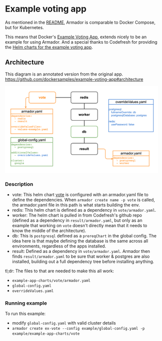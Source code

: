 # Example voting app

As mentioned in the [README](../README.md), Armador is comparable to Docker Compose, but for Kubernetes.

This means that Docker's [Example Voting App](https://github.com/dockersamples/example-voting-app), extends nicely to be an example for using Armador. And a special thanks to Codefresh for providing the [Helm charts for the example voting app](https://github.com/codefresh-io/example-voting-app).

## Architecture

This diagram is an annotated version from the original app. https://github.com/dockersamples/example-voting-app#architecture

![Architecture diagram](architecture.png)

### Description

* vote: This helm chart [vote](example-app-charts/vote) is configured with an armador.yaml file to define the dependencies. When `armador create name -p vote` is called, the armador.yaml file in this path is what starts building the env.
* redis: This helm chart is defined as a dependency in `vote/armador.yaml`.
* worker: The helm chart is pulled in from Codefresh's github repo (defined as a dependency in `result/armador.yaml`, but only as an example that working on `vote` doesn't directly mean that it needs to know the middle of the architecture).
* db: This is `postgresql` defined as a `prereqChart` in the global config. The idea here is that maybe defining the database is the same across all environments, regardless of the apps installed.
* result: Defined as a dependency in `vote/armador.yaml`. Armador then finds `result/armador.yaml` to be sure that worker & postgres are also installed, building out a full dependency tree before installing anything.

tl;dr: The files to that are needed to make this all work:

* `example-app-charts/vote/armador.yaml`
* `global-config.yaml`
* `overrideValues.yaml`

### Running example

To run this example:

* modify `global-config.yaml` with valid cluster details
* `armador create ex-vote --config example/global-config.yaml -p example/example-app-charts/vote`
